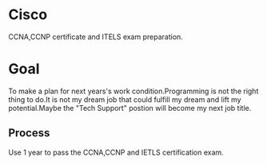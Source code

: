 # Cisco
CCNA,CCNP certificate and ITELS exam preparation.

Goal
================================

To make a plan for next years's work condition.Programming is not the right thing to do.It is not my dream job that could fulfill my dream and lift my potential.Maybe the "Tech Support" postion will become my next job title.


Process
-------------------------

Use 1 year to pass the CCNA,CCNP and IETLS certification exam.
